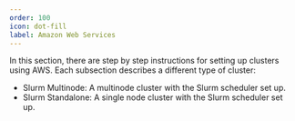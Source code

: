 ```yaml
---
order: 100
icon: dot-fill
label: Amazon Web Services
---
```


In this section, there are step by step instructions for setting up clusters using AWS. Each subsection describes a different type of cluster:
 - Slurm Multinode: A multinode cluster with the Slurm scheduler set up.
 - Slurm Standalone: A single node cluster with the Slurm scheduler set up.



